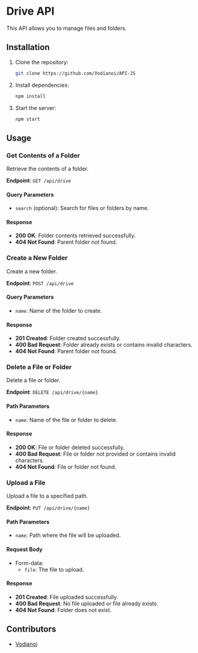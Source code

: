 # Drive API

This API allows you to manage files and folders.

## Installation

1. Clone the repository:
   ```bash
   git clone https://github.com/Vodianoi/API-JS
   ```

2. Install dependencies:
   ```bash
   npm install
   ```

3. Start the server:
   ```bash
   npm start
   ```

## Usage

### Get Contents of a Folder

Retrieve the contents of a folder.

**Endpoint**: `GET /api/drive`

#### Query Parameters

- `search` (optional): Search for files or folders by name.

#### Response

- **200 OK**: Folder contents retrieved successfully.
- **404 Not Found**: Parent folder not found.

### Create a New Folder

Create a new folder.

**Endpoint**: `POST /api/drive`

#### Query Parameters

- `name`: Name of the folder to create.

#### Response

- **201 Created**: Folder created successfully.
- **400 Bad Request**: Folder already exists or contains invalid characters.
- **404 Not Found**: Parent folder not found.

### Delete a File or Folder

Delete a file or folder.

**Endpoint**: `DELETE /api/drive/{name}`

#### Path Parameters

- `name`: Name of the file or folder to delete.

#### Response

- **200 OK**: File or folder deleted successfully.
- **400 Bad Request**: File or folder not provided or contains invalid characters.
- **404 Not Found**: File or folder not found.

### Upload a File

Upload a file to a specified path.

**Endpoint**: `PUT /api/drive/{name}`

#### Path Parameters

- `name`: Path where the file will be uploaded.

#### Request Body

- Form-data:
    - `file`: The file to upload.

#### Response

- **201 Created**: File uploaded successfully.
- **400 Bad Request**: No file uploaded or file already exists.
- **404 Not Found**: Folder does not exist.

## Contributors

- [Vodianoi](https://github.com/Vodianoi)

